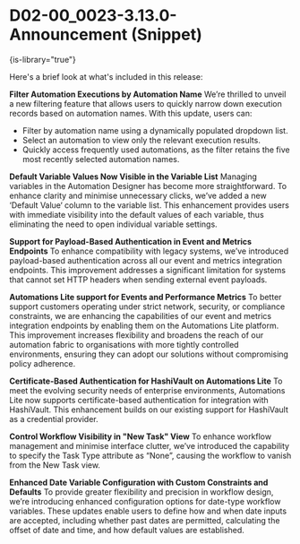 # D02-00_0023-3.13.0-Announcement (Snippet)

{is-library="true"}

<snippet id="D02-00_0023-3.13.0-Announcement_snippet">

Here's a brief look at what's included in this release:

**Filter Automation Executions by Automation Name**
We’re thrilled to unveil a new filtering feature that allows users to quickly narrow down execution records based on automation names. With this update, users can:

* Filter by automation name using a dynamically populated dropdown list.
* Select an automation to view only the relevant execution results.
* Quickly access frequently used automations, as the filter retains the five most recently selected automation names.

**Default Variable Values Now Visible in the Variable List**
Managing variables in the Automation Designer has become more straightforward. To enhance clarity and minimise unnecessary clicks, we’ve added a new ‘Default Value‘ column to the variable list. This enhancement provides users with immediate visibility into the default values of each variable, thus eliminating the need to open individual variable settings.

**Support for Payload-Based Authentication in Event and Metrics Endpoints**
To enhance compatibility with legacy systems, we’ve introduced payload-based authentication across all our event and metrics integration endpoints. This improvement addresses a significant limitation for systems that cannot set HTTP headers when sending external event payloads.

**Automations Lite support for Events and Performance Metrics**
To better support customers operating under strict network, security, or compliance constraints, we are enhancing the capabilities of our event and metrics integration endpoints by enabling them on the Automations Lite platform. This improvement increases flexibility and broadens the reach of our automation fabric to organisations with more tightly controlled environments, ensuring they can adopt our solutions without compromising policy adherence.

**Certificate-Based Authentication for HashiVault on Automations Lite**
To meet the evolving security needs of enterprise environments, Automations Lite now supports certificate-based authentication for integration with HashiVault. This enhancement builds on our existing support for HashiVault as a credential provider.

**Control Workflow Visibility in "New Task" View**
To enhance workflow management and minimise interface clutter, we’ve introduced the capability to specify the Task Type attribute as “None”, causing the workflow to vanish from the New Task view.

**Enhanced Date Variable Configuration with Custom Constraints and Defaults**
To provide greater flexibility and precision in workflow design, we’re introducing enhanced configuration options for date-type workflow variables. These updates enable users to define how and when date inputs are accepted, including whether past dates are permitted, calculating the offset of date and time, and how default values are established.

</snippet>
